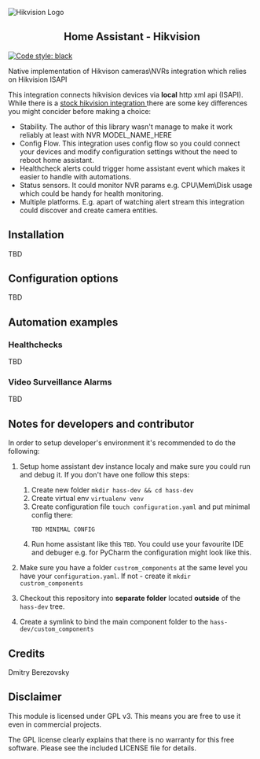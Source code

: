 ![Hikvision Logo](https://raw.githubusercontent.com/corvis/homeassistant_hikvision/main/media/logo.png)

<h2 align="center">Home Assistant - Hikvision</h2>

[![Code style: black](https://img.shields.io/badge/code%20style-black-000000.svg)](https://github.com/psf/black)


Native implementation of Hikvison cameras\NVRs integration which relies on Hikvision ISAPI

This integration connects hikvision devices via __local__ http xml api (ISAPI). While there is a
 [stock hikvision integration ](https://www.home-assistant.io/integrations/hikvision/) there are 
 some key differences you might concider before making a choice:
 
* Stability. The author of this library wasn't manage to make it work reliably at least with NVR MODEL_NAME_HERE
* Config Flow. This integration uses config flow so you could connect your devices and modify configuration settings without the need to reboot home assistant.
* Healthcheck alerts could trigger home assistant event which makes it easier to handle with automations.
* Status sensors. It could monitor NVR params e.g. CPU\Mem\Disk usage which could be handy for health monitoring.
* Multiple platforms. E.g. apart of watching alert stream this integration could discover and create camera entities. 

## Installation

TBD

## Configuration options

TBD

## Automation examples

### Healthchecks 

TBD

### Video Surveillance Alarms

TBD

## Notes for developers and contributor

In order to setup developer's environment it's recommended to do the following:

1. Setup home assistant dev instance localy and make sure you could run and debug it. If you don't have one follow this steps:
    
    1. Create new folder `mkdir hass-dev && cd hass-dev`
    1. Create virtual env `virtualenv venv`
    1. Create configuration file `touch configuration.yaml` and put minimal config there: 
       ```
       TBD MINIMAL CONFIG
       ```
    1. Run home assistant like this `TBD`. You could use your favourite IDE and debuger e.g. for PyCharm the configuration might look like this. 

2. Make sure you have a folder `custrom_components` at the same level you have your `configuration.yaml`. If not - create it `mkdir custrom_components`

3. Checkout this repository into __separate folder__ located **outside** of the `hass-dev` tree. 

4. Create a symlink to bind the main component folder to the `hass-dev/custom_components`

## Credits
Dmitry Berezovsky

## Disclaimer
This module is licensed under GPL v3. This means you are free to use it even in commercial projects.

The GPL license clearly explains that there is no warranty for this free software. Please see the included LICENSE file for details.